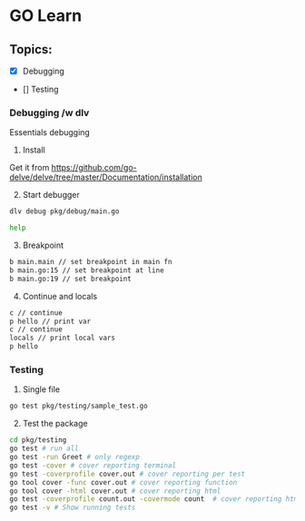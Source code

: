 # GO Learn

## Topics:

- [x] Debugging
- [] Testing

### Debugging /w dlv

Essentials debugging

1. Install

Get it from https://github.com/go-delve/delve/tree/master/Documentation/installation

2. Start debugger

```sh
dlv debug pkg/debug/main.go

help
```

3. Breakpoint

```sh
b main.main // set breakpoint in main fn
b main.go:15 // set breakpoint at line
b main.go:19 // set breakpoint
```

4. Continue and locals

```sh
c // continue
p hello // print var
c // continue
locals // print local vars
p hello
```

### Testing

1. Single file

```sh
go test pkg/testing/sample_test.go
```

2. Test the package

```sh
cd pkg/testing
go test # run all
go test -run Greet # only regexp
go test -cover # cover reporting terminal
go test -coverprofile cover.out # cover reporting per test
go tool cover -func cover.out # cover reporting function
go tool cover -html cover.out # cover reporting html
go test -coverprofile count.out -covermode count  # cover reporting html count
go test -v # Show running tests
```

